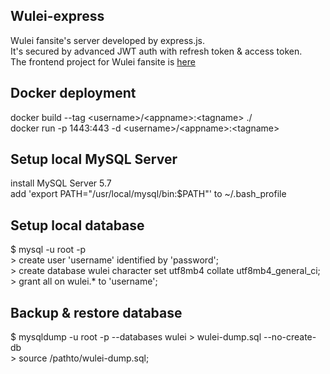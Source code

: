 ## Wulei-express
Wulei fansite's server developed by express.js.\
It's secured by advanced JWT auth with refresh token & access token.\
The frontend project for Wulei fansite is [here](https://github.com/shuanglufeixxxx/wulei-angular-xsrf)
## Docker deployment
docker build --tag \<username\>/\<appname\>:\<tagname\> ./\
docker run -p 1443:443 -d \<username\>/\<appname\>:<tagname\>
## Setup local MySQL Server
install MySQL Server 5.7\
add 'export PATH="/usr/local/mysql/bin:$PATH"' to ~/.bash_profile
## Setup local database
$ mysql -u root -p\
\> create user 'username' identified by 'password';\
\> create database wulei character set utf8mb4 collate utf8mb4_general_ci;\
\> grant all on wulei.* to 'username';
## Backup & restore database
$ mysqldump -u root -p --databases wulei \> wulei-dump.sql --no-create-db\
\> source /pathto/wulei-dump.sql;
